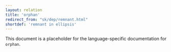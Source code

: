 ```yaml
---
layout: relation
title: 'orphan'
redirect_from: "sk/dep/remnant.html"
shortdef: 'remnant in ellipsis'
---
```


This document is a placeholder for the language-specific documentation
for `orphan`.
